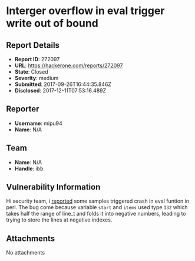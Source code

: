 # Interger overflow in eval trigger write out of bound

## Report Details
- **Report ID**: 272097
- **URL**: https://hackerone.com/reports/272097
- **State**: Closed
- **Severity**: medium
- **Submitted**: 2017-09-26T16:44:35.846Z
- **Disclosed**: 2017-12-11T07:53:16.489Z

## Reporter
- **Username**: mipu94
- **Name**: N/A

## Team
- **Name**: N/A
- **Handle**: ibb

## Vulnerability Information
Hi security team,
i [reported](https://rt.perl.org/Public/Bug/Display.html?id=131562)  some samples triggered crash in eval funtion in perl. 
The bug come because variable `start` and `items` used type `I32` which takes half the range of line_t and folds it into negative numbers, leading to trying to store the lines at negative indexes.

## Attachments
No attachments
